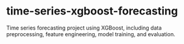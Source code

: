# time-series-xgboost-forecasting
Time series forecasting project using XGBoost, including data preprocessing, feature engineering, model training, and evaluation.
